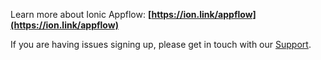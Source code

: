 Learn more about Ionic Appflow: **[https://ion.link/appflow](https://ion.link/appflow)**

If you are having issues signing up, please get in touch with our [Support](https://ion.link/support-request).